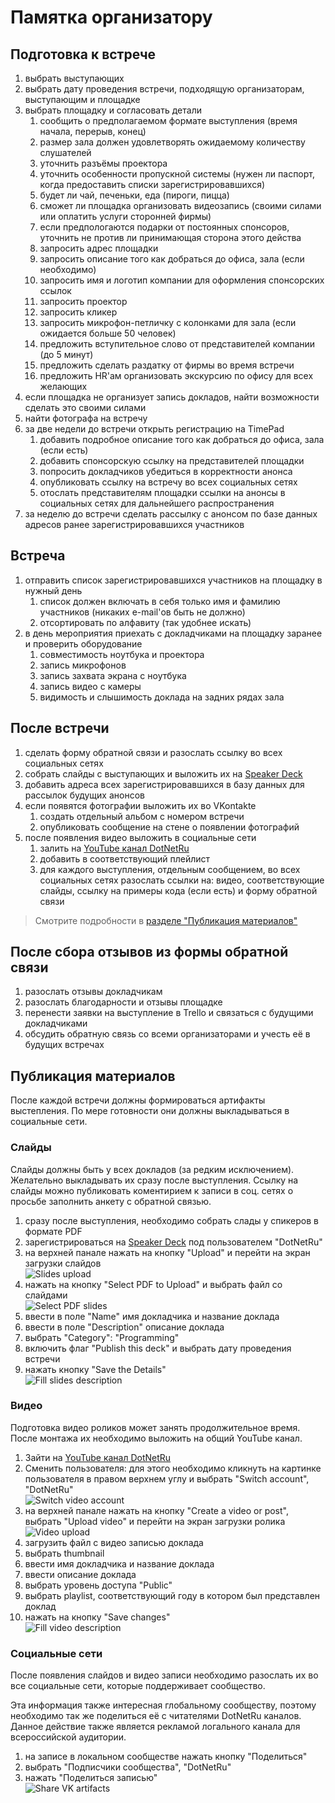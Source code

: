 # Памятка организатору

## Подготовка к встрече

1. выбрать выступающих
1. выбрать дату проведения встречи, подходящую организаторам, выступающим и площадке
1. выбрать площадку и согласовать детали
    1. сообщить о предполагаемом формате выступления (время начала, перерыв, конец)
    1. размер зала должен удовлетворять ожидаемому количеству слушателей
    1. уточнить разъёмы проектора
    1. уточнить особенности пропускной системы (нужен ли паспорт, когда предоставить списки зарегистрировавшихся)
    1. будет ли чай, печеньки, еда (пироги, пицца)
    1. сможет ли площадка организовать видеозапись (своими силами или оплатить услуги сторонней фирмы)
    1. если предпологаются подарки от постоянных спонсоров, уточнить не против ли принимающая сторона этого действа
    1. запросить адрес площадки
    1. запросить описание того как добраться до офиса, зала (если необходимо)
    1. запросить имя и логотип компании для оформления спонсорских ссылок
    1. запросить проектор
    1. запросить кликер
    1. запросить микрофон-петличку с колонками для зала (если ожидается больше 50 человек)
    1. предложить вступительное слово от представителей компании (до 5 минут)
    1. предложить сделать раздатку от фирмы во время встречи
    1. предложить HR'ам организовать экскурсию по офису для всех желающих
1. если площадка не организует запись докладов, найти возможности сделать это своими силами
1. найти фотографа на встречу
1. за две недели до встречи открыть регистрацию на TimePad
    1. добавить подробное описание того как добраться до офиса, зала (если есть)
    1. добавить спонсорскую ссылку на представителей площадки
    1. попросить докладчиков убедиться в корректности анонса
    1. опубликовать ссылку на встречу во всех социальных сетях
    1. отослать представителям площадки ссылки на анонсы в социальных сетях для дальнейшего распространения
1. за неделю до встречи сделать рассылку с анонсом по базе данных адресов ранее зарегистрировавшихся участников

## Встреча

1. отправить список зарегистрировавшихся участников на площадку в нужный день
    1. список должен включать в себя только имя и фамилию участников (никаких e-mail'ов быть не должно)
    1. отсортировать по алфавиту (так удобнее искать)
1. в день мероприятия приехать с докладчиками на площадку заранее и проверить оборудование
    1. совместимость ноутбука и проектора
    1. запись микрофонов
    1. запись захвата экрана с ноутбука
    1. запись видео с камеры
    1. видимость и слышимость доклада на задних рядах зала

## После встречи

1. сделать форму обратной связи и разослать ссылку во всех социальных сетях
1. собрать слайды с выступающих и выложить их на [Speaker Deck](https://speakerdeck.com/dotnetru)
1. добавить адреса всех зарегистрировавшихся в базу данных для рассылок будущих анонсов
1. если появятся фотографии выложить их во VKontakte
    1. создать отдельный альбом с номером встречи
    1. опубликовать сообщение на стене о появлении фотографий
1. после появления видео выложить в социальные сети
    1. залить на [YouTube канал DotNetRu](https://www.youtube.com/DotNetRu)
    1. добавить в соответствующий плейлист
    1. для каждого выступления, отдельным сообщением, во всех социальных сетях разослать ссылки на: видео, соответствующие слайды, ссылку на примеры кода (если есть) и форму обратной связи

> Смотрите подробности в [разделе "Публикация материалов"](#Публикация-материалов)

## После сбора отзывов из формы обратной связи

1. разослать отзывы докладчикам
1. разослать благодарности и отзывы площадке
1. перенести заявки на выступление в Trello и связаться с будущими докладчиками
1. обсудить обратную связь со всеми организаторами и учесть её в будущих встречах


## Публикация материалов

После каждой встречи должны формироваться артифакты выстепления. По мере готовности они должны выкладываться в социальные сети.

### Слайды

Слайды должны быть у всех докладов (за редким исключением). Желательно выкладывать их сразу после выступления. Ссылку на слайды можно публиковать коментирием к записи в соц. сетях о просьбе заполнить анкету с обратной связью.

1. сразу после выступления, необходимо собрать слады у спикеров в формате PDF
1. зарегистрироваться на [Speaker Deck](https://speakerdeck.com/dotnetru) под пользователем "DotNetRu"
1. на верхней панале нажать на кнопку "Upload" и перейти на экран загрузки слайдов
<br/>![Slides upload](./Instruction%20to%20organizer%20images/slides-upload.png)
1. нажать на кнопку "Select PDF to Upload" и выбрать файл со слайдами
<br/>![Select PDF slides](./Instruction%20to%20organizer%20images/slides-select.png)
1. ввести в поле "Name" имя докладчика и название доклада
1. ввести в поле "Description" описание доклада
1. выбрать "Category": "Programming"
1. включить флаг "Publish this deck" и выбрать дату проведения встречи
1. нажать кнопку "Save the Details"
<br/>![Fill slides description](./Instruction%20to%20organizer%20images/slides-description.png)

### Видео

Подготовка видео роликов может занять продолжительное время. После монтажа их необходимо выложить на общий YouTube канал.

1. Зайти на [YouTube канал DotNetRu](https://www.youtube.com/DotNetRu)
1. Сменить пользователя: для этого необходимо кликнуть на картинке пользователя в правом верхнем углу и выбрать "Switch account", "DotNetRu"
<br/>![Switch video account](./Instruction%20to%20organizer%20images/video-account.png)
1. на верхней панале нажать на кнопку "Create a video or post", выбрать "Upload video" и перейти на экран загрузки ролика
<br/>![Video upload](./Instruction%20to%20organizer%20images/video-upload.png)
1. загрузить файл с видео записью доклада
1. выбрать thumbnail
1. ввести имя докладчика и название доклада
1. ввести описание доклада
1. выбрать уровень доступа "Public"
1. выбрать playlist, соответствующий году в котором был представлен доклад
1. нажать на кнопку "Save changes"
<br/>![Fill video description](./Instruction%20to%20organizer%20images/video-description.png)

### Социальные сети

После появления слайдов и видео записи необходимо разослать их во все социальные сети, которые поддерживает сообщество.

Эта информация также интересная глобальному сообществу, поэтому необходимо так же поделиться её с читателями DotNetRu каналов. Данное действие также является рекламой логального канала для всероссийской аудитории.

1. на записе в локальном сообществе нажать кнопку "Поделиться"
1. выбрать "Подписчики сообщества", "DotNetRu"
1. нажать "Поделиться записью"
<br/>![Share VK artifacts](./Instruction%20to%20organizer%20images/artifacts-share.png)
